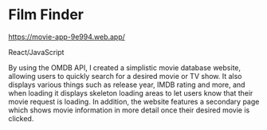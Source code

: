 # Film Finder

https://movie-app-9e994.web.app/

React/JavaScript

By using the OMDB API, I created a simplistic movie database website, allowing users to quickly search for a desired movie or TV show. It also displays various things such as release year, IMDB rating and more, and when loading it displays skeleton loading areas to let users know that their movie request is loading. In addition, the website features a secondary page which shows movie information in more detail once their desired movie is clicked.
